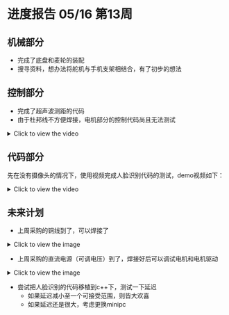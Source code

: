 # 进度报告 05/16 第13周

## 机械部分
* 完成了底盘和麦轮的装配
* 搜寻资料，想办法将舵机与手机支架相结合，有了初步的想法

## 控制部分

* 完成了超声波测距的代码
* 由于杜邦线不方便焊接，电机部分的控制代码尚且无法测试

<details>
  <summary>Click to view the video</summary>

  
  
  [Download the video](https://github.com/0kitasan/demo/assets/62045828/d660f4a4-f9a2-476c-a86e-d7e5b86e4841)
</details>

## 代码部分

先在没有摄像头的情况下，使用视频完成人脸识别代码的测试，demo视频如下：

<details>
  <summary>Click to view the video</summary>

  <video width="600" controls>
      <source src="https://github.com/0kitasan/demo/assets/62045828/1161ac87-93a4-4792-ac36-0484ebcc419e" type="video/mp4">
  </video>

  <video height="600" controls>
      <source src="https://github.com/0kitasan/demo/assets/62045828/8ce638a8-ca06-4461-af30-9338d5c1cee5" type="video/mp4">
  </video>
</details>

## 未来计划

* 上周采购的铜线到了，可以焊接了

<details>
  <summary>Click to view the image</summary>
  <img src="https://github.com/0kitasan/demo/assets/62045828/624e773f-6b15-404c-88b5-6a379b60f1f3" alt="Demo Image" width="400">
</details>

* 上周采购的直流电源（可调电压）到了，焊接好后可以调试电机和电机驱动

<details>
  <summary>Click to view the image</summary>
  <img src="https://github.com/0kitasan/demo/assets/62045828/c5c39678-342f-4833-b646-81274dc1fdb6" alt="Demo Image" width="400">
  <img src="https://github.com/0kitasan/demo/assets/62045828/4abc4437-9818-4a01-b374-e7ce8504ef3f" alt="Demo Image" width="400">
</details>

* 尝试把人脸识别的代码移植到c++下，测试一下延迟
  * 如果延迟减小至一个可接受范围，则皆大欢喜
  * 如果延迟还是很大，考虑更换minipc

